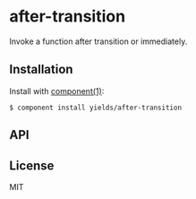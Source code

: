 
# after-transition

  Invoke a function after transition or immediately.

## Installation

  Install with [component(1)](http://component.io):

    $ component install yields/after-transition

## API



## License

  MIT
